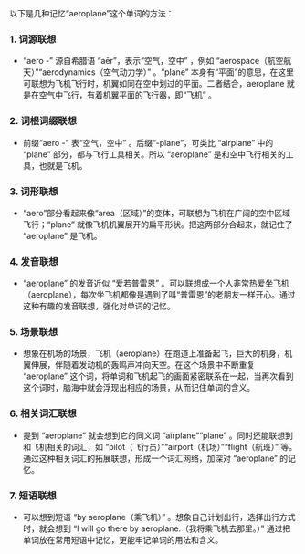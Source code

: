 以下是几种记忆“aeroplane”这个单词的方法：

### 1. 词源联想
 - “aero -” 源自希腊语 “aēr”，表示“空气，空中” ，例如 “aerospace（航空航天）”“aerodynamics（空气动力学）” 。“plane” 本身有“平面”的意思，在这里可联想为飞机飞行时，机翼如同在空中划过的平面。二者结合，aeroplane 就是在空气中飞行，有着机翼平面的飞行器，即“飞机” 。

### 2. 词根词缀联想
 - 前缀“aero -” 表“空气，空中” 。后缀“-plane”，可类比 “airplane” 中的 “plane” 部分，都与飞行工具相关。所以 “aeroplane” 是和空中飞行相关的工具，也就是飞机。

### 3. 词形联想
 - “aero”部分看起来像“area（区域）”的变体，可联想为飞机在广阔的空中区域飞行；“plane” 就像飞机机翼展开的扁平形状。把这两部分合起来，就记住了 “aeroplane” 是飞机。

### 4. 发音联想
 - “aeroplane” 的发音近似 “爱若普雷恩” 。可以联想成一个人非常热爱坐飞机（aeroplane），每次坐飞机都像是遇到了叫“普雷恩”的老朋友一样开心。通过这种有趣的发音联想，强化对单词的记忆。

### 5. 场景联想
 - 想象在机场的场景，飞机（aeroplane）在跑道上准备起飞，巨大的机身，机翼伸展，伴随着发动机的轰鸣声冲向天空。在这个场景中不断重复 “aeroplane” 这个词，将单词和飞机起飞的画面紧密联系在一起，当再次看到这个词时，脑海中就会浮现出相应的场景，从而记住单词的含义。

### 6. 相关词汇联想
 - 提到 “aeroplane” 就会想到它的同义词 “airplane”“plane” 。同时还能联想到和飞机相关的词汇，如 “pilot（飞行员）”“airport（机场）”“flight（航班）” 等。通过这种相关词汇的拓展联想，形成一个词汇网络，加深对 “aeroplane” 的记忆。

### 7. 短语联想
 - 可以想到短语 “by aeroplane（乘飞机）” 。想象自己计划出行，选择出行方式时，就会想到 “I will go there by aeroplane.（我将乘飞机去那里。）” 通过把单词放在常用短语中记忆，更能牢记单词的用法和含义。 